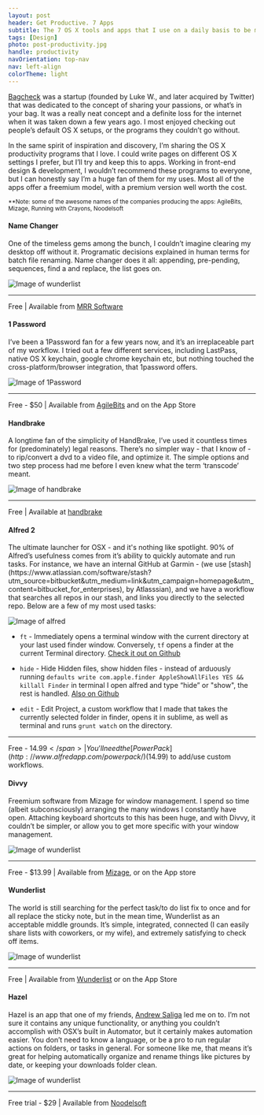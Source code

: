 ```yaml
---
layout: post
header: Get Productive. 7 Apps
subtitle: The 7 OS X tools and apps that I use on a daily basis to be more productive.
tags: [Design]
photo: post-productivity.jpg
handle: productivity
navOrientation: top-nav
nav: left-align
colorTheme: light
---
```

[Bagcheck](http://www.lukew.com/ff/entry.asp?1371) was a startup (founded by Luke W., and later acquired by Twitter) that was dedicated to the concept of sharing your passions, or what’s in your bag. It was a really neat concept and a definite loss for the internet when it was taken down a few years ago. I most enjoyed checking out people’s default OS X setups, or the programs they couldn’t go without.

In the same spirit of inspiration and discovery, I’m sharing the OS X productivity programs that I love. I could write pages on different OS X settings I prefer, but I’ll try and keep this to apps. Working in front-end design & development, I wouldn’t recommend these programs to everyone, but I can honestly say I’m a huge fan of them for my uses. Most all of the apps offer a freemium model, with a premium version well worth the cost.

<sub>**Note: some of the awesome names of the companies producing the apps: AgileBits, Mizage, Running with Crayons, Noodelsoft</sub>
<section class="app" markdown="1">
  <h4>Name Changer</h4>
  <p class="first-paragraph">One of the timeless gems among the bunch, I couldn’t imagine clearing my desktop off without it. Programatic decisions explained in human terms for batch file renaming. Name changer does it all: appending, pre-pending, sequences, find a and replace, the list goes on.</p><div class="image-wrap" markdown="0"><img alt="Image of wunderlist" src="/img-content/productivity/namechanger.png" /></div>

* * *
  <span class="dark">Free </span>| Available from [MRR Software](http://mrrsoftware.com/namechanger/)
</section>
<section class="app" markdown="1">
<h4>1 Password</h4>
<p class="first-paragraph">I’ve been a 1Password fan for a few years now, and it’s an irreplaceable part of my workflow. I tried out a few different services, including LastPass, native OS X keychain, google chrome keychain etc, but nothing touched the cross-platform/browser integration, that 1password offers.</p><div class="image-wrap" markdown="0"><img alt="Image of 1Password" src="/img-content/productivity/1password.png" /></div>

* * *
<span class="dark">Free - $50 </span>| Available from [AgileBits](https://agilebits.com/downloads) and on the App Store
</section>
<section class="app" markdown="1">
<h4>Handbrake</h4>
<p class="first-paragraph">A longtime fan of the simplicity of HandBrake, I’ve used it countless times for (predominately) legal reasons. There’s no simpler way - that I know of - to rip/convert a dvd to a video file, and optimize it. The simple options and two step process had me before I even knew what the term ‘transcode’ meant.</p><div class="image-wrap" markdown="0"><img alt="Image of handbrake" src="/img-content/productivity/handbrake.png" /></div>

* * *
<span class="dark">Free </span>| Available at [handbrake](https://handbrake.fr/)
</section>
<section class="app" markdown="1">
  <h4>Alfred 2</h4>
  <p class="first-paragraph" markdown="1">The ultimate launcher for OSX - and it's nothing like spotlight. 90% of Alfred’s usefulness comes from it’s ability to quickly automate and run tasks. For instance, we have an internal GitHub at Garmin - (we use [stash](https://www.atlassian.com/software/stash?utm_source=bitbucket&utm_medium=link&utm_campaign=homepage&utm_content=bitbucket_for_enterprises), by Atlasssian), and we have a workflow that searches all repos in our stash, and links you directly to the selected repo. Below are a few of my most used tasks:</p><div class="image-wrap" markdown="0"><img alt="Image of alfred" src="/img-content/productivity/alfred.png" /></div>

* `ft` - Immediately opens a terminal window with the current directory at your last used finder window. Conversely, `tf` opens a finder at the current Terminal directory.
[Check it out on Github](https://github.com/LeEnno/alfred-terminalfinder)

* `hide` - Hide Hidden files, show hidden files - instead of arduously running `defaults write com.apple.finder AppleShowAllFiles YES && killall Finder` in terminal I open alfred and type “hide” or "show", the rest is handled.
[Also on Github](https://github.com/BubiDevs/manage-hidden-files)

* `edit` - Edit Project, a custom workflow that I made that takes the currently selected folder in finder, opens it in sublime, as well as terminal and runs `grunt watch` on the directory.

* * *
<span class="dark">Free - $14.99 </span>| You’ll need the [Power Pack](http://www.alfredapp.com/powerpack/) ($14.99) to add/use custom workflows.
</section>
<section class="app" markdown="1">
<h4>Divvy</h4>
<p class="first-paragraph">Freemium software from Mizage for window management. I spend so time (albeit subconsciously) arranging the many windows I constantly have open. Attaching keyboard shortcuts to this has been huge, and with Divvy, it couldn’t be simpler, or allow you to get more specific with your window management.</p><div class="image-wrap" markdown="0"><img alt="Image of wunderlist" src="/img-content/productivity/divvy.png" /></div>

* * *
<span class="dark">Free - $13.99 </span>| Available from [Mizage](http://mizage.com/divvy/), or on the App store
</section>
<section class="app" markdown="1">

<h4>Wunderlist</h4>
<p class="first-paragraph">The world is still searching for the perfect task/to do list fix to once and for all replace the sticky note, but in the mean time, Wunderlist as an acceptable middle grounds. It’s simple, integrated, connected (I can easily share lists with coworkers, or my wife), and extremely satisfying to check off items.</p><div class="image-wrap" markdown="0"><img alt="Image of wunderlist" src="/img-content/productivity/wunderlist.svg" /></div>

* * *
<span class="dark">Free </span>| Available from [Wunderlist](https://www.wunderlist.com/) or on the App Store
</section>
<section class="app" markdown="1">
<h4>Hazel</h4>
<p class="first-paragraph">Hazel is an app that one of my friends, <a href="http://andrewsaliga.com/">Andrew Saliga</a> led me on to. I’m not sure it contains any unique functionality, or anything you couldn’t accomplish with OSX’s built in Automator, but it certainly makes automation easier. You don’t need to know a language, or be a pro to run regular actions on folders, or tasks in general. For someone like me, that means it’s great for helping automatically organize and rename things like pictures by date, or keeping your downloads folder clean.</p><div class="image-wrap" markdown="0"><img alt="Image of wunderlist" src="/img-content/productivity/hazel.png" /></div>

* * *
<span class="dark">Free trial - $29 </span>| Available from [Noodelsoft](http://www.noodlesoft.com/hazel.php)
</section>